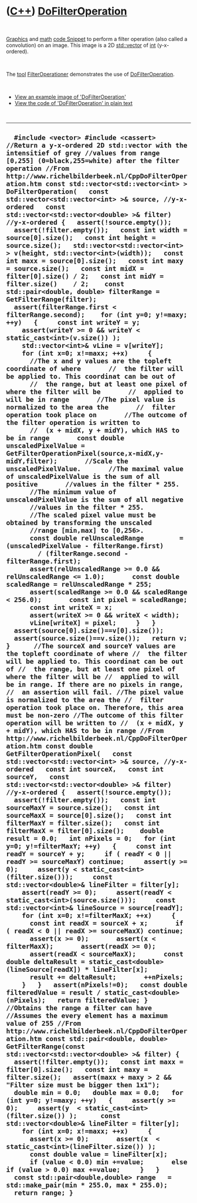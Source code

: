 
 

 

 

 

 

([C++](Cpp.md)) [DoFilterOperation](CppDoFilterOperation.md)
==============================================================

 

[Graphics](CppGraphics.md) and [math](CppMath.md) [code
Snippet](CppCodeSnippets.md) to perform a filter operation (also called
a convolution) on an image. This image is a 2D
[std::vector](CppStdVector.md) of [int](CppInt.md) (y-x-ordered).

 

The [tool](https://github.com/richelbilderbeek/tools) [FilterOperationer](ToolFilterOperationer.md)
demonstrates the use of [DoFilterOperation](CppDoFilterOperation.md).

 

-   [View an example image of
    'DoFilterOperation'](CppDoFilterOperation.png)
-   [View the code of 'DoFilterOperation' in plain
    text](CppDoFilterOperation.txt)

 

  -----------------------------------------------------------------------------------------------------------------------------------------------------------------------------------------------------------------------------------------------------------------------------------------------------------------------------------------------------------------------------------------------------------------------------------------------------------------------------------------------------------------------------------------------------------------------------------------------------------------------------------------------------------------------------------------------------------------------------------------------------------------------------------------------------------------------------------------------------------------------------------------------------------------------------------------------------------------------------------------------------------------------------------------------------------------------------------------------------------------------------------------------------------------------------------------------------------------------------------------------------------------------------------------------------------------------------------------------------------------------------------------------------------------------------------------------------------------------------------------------------------------------------------------------------------------------------------------------------------------------------------------------------------------------------------------------------------------------------------------------------------------------------------------------------------------------------------------------------------------------------------------------------------------------------------------------------------------------------------------------------------------------------------------------------------------------------------------------------------------------------------------------------------------------------------------------------------------------------------------------------------------------------------------------------------------------------------------------------------------------------------------------------------------------------------------------------------------------------------------------------------------------------------------------------------------------------------------------------------------------------------------------------------------------------------------------------------------------------------------------------------------------------------------------------------------------------------------------------------------------------------------------------------------------------------------------------------------------------------------------------------------------------------------------------------------------------------------------------------------------------------------------------------------------------------------------------------------------------------------------------------------------------------------------------------------------------------------------------------------------------------------------------------------------------------------------------------------------------------------------------------------------------------------------------------------------------------------------------------------------------------------------------------------------------------------------------------------------------------------------------------------------------------------------------------------------------------------------------------------------------------------------------------------------------------------------------------------------------------------------------------------------------------------------------------------------------------------------------------------------------------------------------------------------------------------------------------------------------------------------------------------------------------------------------------------------------------------------------------------------------------------------------------------------------------------------------------------------------------------------------------------------------------------------------------------------------------------------------------------------------------------------------------------------------------------------------------------------------------------------------------------------------------------------------------------------------------------------------------------------------------------------------------------------------------------------------------------------------------------------------------------------------------------------------------------------------------------------------------------------------------------------------------------------------------------------------------------------------------------------------------------------------------------------------------------------------------------------------------------------------------------------------------------------------------------------------------------------------------------------------------------------------------------------------------------------------------------------------------------------------------------------------------------------------------------------------------------------------------------------------
  `  #include <vector> #include <cassert>  //Return a y-x-ordered 2D std::vector with the intensitief of grey //values from range [0,255] (0=black,255=white) after the filter operation //From http://www.richelbilderbeek.nl/CppDoFilterOperation.htm const std::vector<std::vector<int> > DoFilterOperation(   const std::vector<std::vector<int> >& source, //y-x-ordered   const std::vector<std::vector<double> >& filter) //y-x-ordered {   assert(!source.empty());   assert(!filter.empty());   const int width = source[0].size();   const int height = source.size();   std::vector<std::vector<int> > v(height, std::vector<int>(width));   const int maxx = source[0].size();   const int maxy = source.size();   const int midX = filter[0].size() / 2;   const int midY = filter.size()    / 2;    const std::pair<double, double> filterRange = GetFilterRange(filter);   assert(filterRange.first < filterRange.second);    for (int y=0; y!=maxy; ++y)   {     const int writeY = y;     assert(writeY >= 0 && writeY < static_cast<int>(v.size()) );     std::vector<int>& vLine = v[writeY];     for (int x=0; x!=maxx; ++x)     {       //The x and y values are the topleft coordinate of where       //  the filter will be applied to. This coordinat can be out of       //  the range, but at least one pixel of where the filter will be       //  applied to will be in range       //The pixel value is normalized to the area the       //  filter operation took place on       //The outcome of the filter operation is written to       //  (x + midX, y + midY), which HAS to be in range       const double unscaledPixelValue = GetFilterOperationPixel(source,x-midX,y-midY,filter);       //Scale the unscaledPixelValue.       //The maximal value of unscaledPixelValue is the sum of all positive       //values in the filter * 255.       //The minimum value of unscaledPixelValue is the sum of all negative       //values in the filter * 255.       //The scaled pixel value must be obtained by transforming the unscaled       //range [min,max] to [0,256>.       const double relUnscaledRange         = (unscaledPixelValue - filterRange.first)         / (filterRange.second - filterRange.first);       assert(relUnscaledRange >= 0.0 && relUnscaledRange <= 1.0);       const double scaledRange = relUnscaledRange * 255;       assert(scaledRange >= 0.0 && scaledRange < 256.0);       const int pixel = scaledRange;       const int writeX = x;       assert(writeX >= 0 && writeX < width);       vLine[writeX] = pixel;     }   }   assert(source[0].size()==v[0].size());   assert(source.size()==v.size());   return v; }      //The sourceX and sourceY values are the topleft coordinate of where //  the filter will be applied to. This coordinat can be out of //  the range, but at least one pixel of where the filter will be //  applied to will be in range. If there are no pixels in range, //  an assertion will fail. //The pixel value is normalized to the area the //  filter operation took place on. Therefore, this area must be non-zero //The outcome of this filter operation will be written to //  (x + midX, y + midY), which HAS to be in range //From http://www.richelbilderbeek.nl/CppDoFilterOperation.htm const double GetFilterOperationPixel(   const std::vector<std::vector<int> >& source, //y-x-ordered   const int sourceX,   const int sourceY,   const std::vector<std::vector<double> >& filter) //y-x-ordered {   assert(!source.empty());   assert(!filter.empty());   const int sourceMaxY = source.size();   const int sourceMaxX = source[0].size();   const int filterMaxY = filter.size();   const int filterMaxX = filter[0].size();    double result = 0.0;   int nPixels = 0;   for (int y=0; y!=filterMaxY; ++y)   {     const int readY = sourceY + y;     if ( readY < 0 || readY >= sourceMaxY) continue;     assert(y >= 0);     assert(y < static_cast<int>(filter.size()));     const std::vector<double>& lineFilter = filter[y];     assert(readY >= 0);     assert(readY < static_cast<int>(source.size()));     const std::vector<int>& lineSource = source[readY];     for (int x=0; x!=filterMaxX; ++x)     {       const int readX = sourceX + x;       if ( readX < 0 || readX >= sourceMaxX) continue;       assert(x >= 0);       assert(x < filterMaxX);       assert(readX >= 0);       assert(readX < sourceMaxX);       const double deltaResult = static_cast<double>(lineSource[readX]) * lineFilter[x];       result += deltaResult;       ++nPixels;     }   }   assert(nPixels!=0);   const double filteredValue = result / static_cast<double>(nPixels);   return filteredValue; }      //Obtains the range a filter can have //Assumes the every element has a maximum value of 255 //From http://www.richelbilderbeek.nl/CppDoFilterOperation.htm const std::pair<double, double> GetFilterRange(const std::vector<std::vector<double> >& filter) {   assert(!filter.empty());   const int maxx = filter[0].size();   const int maxy = filter.size();   assert(maxx + maxy > 2 && "Filter size must be bigger then 1x1");   double min = 0.0;   double max = 0.0;   for (int y=0; y!=maxy; ++y)   {     assert(y >= 0);     assert(y  < static_cast<int>(filter.size()) );      const std::vector<double>& lineFilter = filter[y];     for (int x=0; x!=maxx; ++x)     {       assert(x >= 0);       assert(x  < static_cast<int>(lineFilter.size()) );        const double value = lineFilter[x];       if (value < 0.0) min +=value;       else if (value > 0.0) max +=value;     }   }   const std::pair<double,double> range   = std::make_pair(min * 255.0, max * 255.0);   return range; }`
  -----------------------------------------------------------------------------------------------------------------------------------------------------------------------------------------------------------------------------------------------------------------------------------------------------------------------------------------------------------------------------------------------------------------------------------------------------------------------------------------------------------------------------------------------------------------------------------------------------------------------------------------------------------------------------------------------------------------------------------------------------------------------------------------------------------------------------------------------------------------------------------------------------------------------------------------------------------------------------------------------------------------------------------------------------------------------------------------------------------------------------------------------------------------------------------------------------------------------------------------------------------------------------------------------------------------------------------------------------------------------------------------------------------------------------------------------------------------------------------------------------------------------------------------------------------------------------------------------------------------------------------------------------------------------------------------------------------------------------------------------------------------------------------------------------------------------------------------------------------------------------------------------------------------------------------------------------------------------------------------------------------------------------------------------------------------------------------------------------------------------------------------------------------------------------------------------------------------------------------------------------------------------------------------------------------------------------------------------------------------------------------------------------------------------------------------------------------------------------------------------------------------------------------------------------------------------------------------------------------------------------------------------------------------------------------------------------------------------------------------------------------------------------------------------------------------------------------------------------------------------------------------------------------------------------------------------------------------------------------------------------------------------------------------------------------------------------------------------------------------------------------------------------------------------------------------------------------------------------------------------------------------------------------------------------------------------------------------------------------------------------------------------------------------------------------------------------------------------------------------------------------------------------------------------------------------------------------------------------------------------------------------------------------------------------------------------------------------------------------------------------------------------------------------------------------------------------------------------------------------------------------------------------------------------------------------------------------------------------------------------------------------------------------------------------------------------------------------------------------------------------------------------------------------------------------------------------------------------------------------------------------------------------------------------------------------------------------------------------------------------------------------------------------------------------------------------------------------------------------------------------------------------------------------------------------------------------------------------------------------------------------------------------------------------------------------------------------------------------------------------------------------------------------------------------------------------------------------------------------------------------------------------------------------------------------------------------------------------------------------------------------------------------------------------------------------------------------------------------------------------------------------------------------------------------------------------------------------------------------------------------------------------------------------------------------------------------------------------------------------------------------------------------------------------------------------------------------------------------------------------------------------------------------------------------------------------------------------------------------------------------------------------------------------------------------------------------------------------------------------------------

 

 

 

 

 

 

